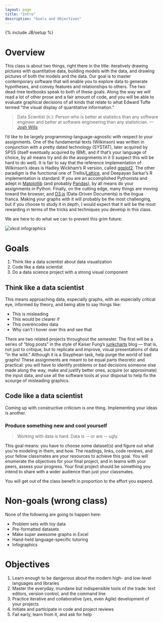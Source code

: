 ```yaml
---
layout: page
title: "Intro"
description: "Goals and Objectives"
---
```

{% include JB/setup %}
    
# Overview
This class is about two things, right there in the title: iteratively drawing pictures with quantitative data, building models with the data, and drawing pictures of both the models and the data. Our goal is to master contemporary software that will enable you to explore data to generate hypotheses, and convey features and relationships to others. The two dead-tree textbooks speak to both of these goals. Along the way we will read a lot of other prose and a fair amount of code, and you will be able to evaluate graphical decisions of all kinds that relate to what Edward Tufte termed "the visual display of quantitative information."

>Data Scientist (n.): Person who is better at statistics than any software engineer and better at software engineering than any statistician.
> —[Josh Wills](https://twitter.com/josh_wills/status/198093512149958656)

I’d like to be largely programming-language-agnostic with respect to your assignments. One of the fundamental texts (Wilkinson) was written in conjunction with a pretty dated technology (SYSTAT), later acquired by SPSS (itself eventually acquired by IBM), and if that’s your language of choice, by all means try and do the assignments in it (I suspect this will be hard to do well). It is fair to say that the reference implementation of Wilkinson’s ideas is Hadley Wickham’s R version, called [ggplot2](http://ggplot2.org). The other paradigm is the functional one of Trellis/[Lattice](http://lmdvr.r-forge.r-project.org/figures/figures.html), and Deepayan Sarkar’s R implementation is standard. If you are an accomplished Pythonista and adept in [Matplotlib](http://matplotlib.org) (and probably [Pandas](http://pandas.pydata.org)), by all means do your assignments in Python. Finally, on the cutting edge, many things are moving toward the browser, and [D3.js](http://d3js.org) (Data-Driven Documents) is the lingua franca. Making your graphs with it will probably be the most challenging, but if you choose to study it in depth, I would expect that it will be the most rewarding in terms of the tricks and techniques you develop in this class.

We are here to do what we can to prevent this grim future:

![xkcd infographics](http://imgs.xkcd.com/comics/tall_infographics.png)

# Goals #

1. Think like a data scientist about data visualization
1. Code like a data scientist
1. Do a data science project with a strong visual component

## Think like a data scientist ##

This means approaching data, especially graphs, with an especially critical eye, informed by theory, and being able to say things like:

- This is misleading
- This would be clearer if
- This overëncodes data
- Why can’t I hover over this and see that

There are two related projects throughout the semester. The first will be a series of “blog posts” in the style of Kaiser Fung’s [junkcharts](http://junkcharts.typepad.com) blog — that is, not just to critique, but to replicate and improve, visual presentations of data “in the wild.” Although it is a  Sisyphean task, help purge the world of bad graphs! These assignments are meant to be equal parts theoretic and practical: you will have to identify problems or bad decisions someone else made along the way, make and justify better ones, acquire (or approximate) the input data, and use all the software tools at your disposal to help fix the scourge of misleading graphics.

## Code like a data scientist ##

Coming up with constructive criticism is one thing. Implementing your ideas is another. 

### Produce something new and cool yourself ###

>Working with data is hard. Data is -- or are -- ugly.

This goal means: you have to choose some dataset(s) and figure out what you're modeling in them, and how. The readings, links, code reviews, and your fellow classmates are your resources to achieve this goal. You will enumerate the objectives for your final project, and in teams with your peers, assess your progress. Your final project should be something you intend to share with a wider audience than just your classmates. 

You will get out of the class benefit in proportion to the effort you expend. 

# Non-goals (wrong class) #

None of the following are going to happen here:

- Problem sets with toy data
- Pre-formatted datasets
- Make super awesome graphs in Excel
- Hand-held language-specific tutoring
- Infographics

# Objectives #

1. Learn enough to be dangerous about the modern high- and low-level languages and libraries
1. Master the everyday, mundane but indispensible tools of the trade: text editors, version control, and the command line
1. Practice iterative and collaborative (yes, even Agile) development of your projects
1. Initiate and participate in code and project reviews
1. Fail early, learn from it, and ask for help
